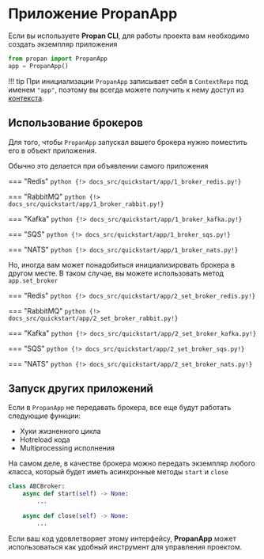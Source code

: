 # Приложение **PropanApp**

Если вы используете **Propan CLI**, для работы проекта вам необходимо создать экземпляр приложения

```python
from propan import PropanApp
app = PropanApp()
```

!!! tip
    При инициализации `PropanApp` записывает себя в `ContextRepo` под именем `"app"`, поэтому вы всегда можете получить к нему доступ из [контекста](../5_dependency/2_context).

## Использование брокеров

Для того, чтобы `PropanApp` запускал вашего брокера нужно поместить его в объект приложения.

Обычно это делается при объявлении самого приложения

=== "Redis"
    ```python
    {!> docs_src/quickstart/app/1_broker_redis.py!}
    ```

=== "RabbitMQ"
    ```python
    {!> docs_src/quickstart/app/1_broker_rabbit.py!}
    ```

=== "Kafka"
    ```python
    {!> docs_src/quickstart/app/1_broker_kafka.py!}
    ```

=== "SQS"
    ```python
    {!> docs_src/quickstart/app/1_broker_sqs.py!}
    ```

=== "NATS"
    ```python
    {!> docs_src/quickstart/app/1_broker_nats.py!}
    ```

Но, иногда вам может понадобиться инициализировать брокера в другом месте. В таком случае, вы можете использовать метод `app.set_broker`

=== "Redis"
    ```python
    {!> docs_src/quickstart/app/2_set_broker_redis.py!}
    ```

=== "RabbitMQ"
    ```python
    {!> docs_src/quickstart/app/2_set_broker_rabbit.py!}
    ```

=== "Kafka"
    ```python
    {!> docs_src/quickstart/app/2_set_broker_kafka.py!}
    ```

=== "SQS"
    ```python
    {!> docs_src/quickstart/app/2_set_broker_sqs.py!}
    ```

=== "NATS"
    ```python
    {!> docs_src/quickstart/app/2_set_broker_nats.py!}
    ```

## Запуск других приложений

Если в `PropanApp` не передавать брокера, все еще будут работать следующие функции:

* Хуки жизненного цикла
* Hotreload кода
* Multiprocessing исполнения

На самом деле, в качестве брокера можно передать экземпляр любого класса, который будет иметь асинхронные методы `start` и `close`

```python
class ABCBroker:
    async def start(self) -> None:
        ...
    
    async def close(self) -> None:
        ...
```

Если ваш код удовлетворяет этому интерфейсу, **PropanApp** может использоваться как удобный инструмент для управления проектом.
